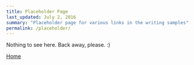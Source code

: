 ```yaml
---
title: Placeholder Page
last_updated: July 2, 2016
summary: "Placeholder page for various links in the writing samples"
permalink: /placeholder/
---
```


Nothing to see here. Back away, please. :) 

[Home](../duke_cv)
